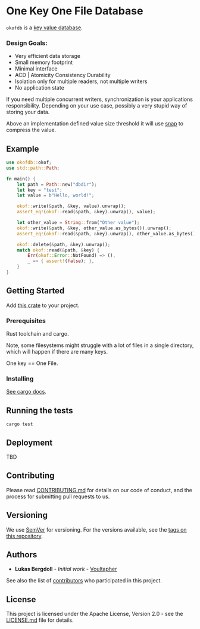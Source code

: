 # One Key One File Database

`okofdb` is a [key value database](https://en.wikipedia.org/wiki/Key-value_database).

### Design Goals:

* Very efficient data storage
* Small memory footprint
* Minimal interface
* ACD | Atomicity Consistency Durability
* Isolation only for multiple readers, not multiple writers
* No application state

If you need multiple concurrent writers,
synchronization is your applications responsibility.
Depending on your use case, possibly a very stupid way of storing your data.

Above an implementation defined value size threshold it will use
[snap](https://crates.io/crates/snap) to compress the value.

## Example

```rust
use okofdb::okof;
use std::path::Path;

fn main() {
    let path = Path::new("dbdir");
    let key = "test";
    let value = b"Hello, world!";

    okof::write(&path, &key, value).unwrap();
    assert_eq!(okof::read(&path, &key).unwrap(), value);

    let other_value = String::from("Other value");
    okof::write(&path, &key, other_value.as_bytes()).unwrap();
    assert_eq!(okof::read(&path, &key).unwrap(), other_value.as_bytes());

    okof::delete(&path, &key).unwrap();
    match okof::read(&path, &key) {
        Err(okof::Error::NotFound) => (),
        _ => { assert!(false); },
    }
}
```

## Getting Started

Add [this crate](https://crates.io/crates/okofdb) to your project.

### Prerequisites

Rust toolchain and cargo.

Note, some filesystems might struggle with a lot of files in a single directory,
which will happen if there are many keys.

One key == One File.

### Installing

[See cargo docs](https://doc.rust-lang.org/cargo/guide/).

## Running the tests

```
cargo test
```

## Deployment

TBD

## Contributing

Please read [CONTRIBUTING.md](CONTRIBUTING.md)
for details on our code of conduct, and the process for submitting pull requests to us.

## Versioning

We use [SemVer](http://semver.org/) for versioning. For the versions available,
see the [tags on this repository](https://github.com/Voultapher/okofdb/tags).

## Authors

* **Lukas Bergdoll** - *Initial work* - [Voultapher](https://github.com/Voultapher)

See also the list of [contributors](https://github.com/Voultapher/okofdb/contributors)
who participated in this project.

## License

This project is licensed under the Apache License, Version 2.0 -
see the [LICENSE.md](LICENSE.md) file for details.
